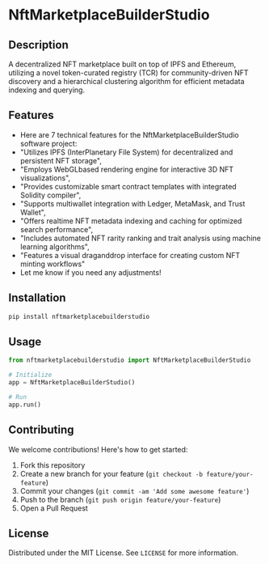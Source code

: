 # NftMarketplaceBuilderStudio

## Description

A decentralized NFT marketplace built on top of IPFS and Ethereum, utilizing a novel token-curated registry (TCR) for community-driven NFT discovery and a hierarchical clustering algorithm for efficient metadata indexing and querying.

## Features

- Here are 7 technical features for the NftMarketplaceBuilderStudio software project:
- "Utilizes IPFS (InterPlanetary File System) for decentralized and persistent NFT storage",
- "Employs WebGLbased rendering engine for interactive 3D NFT visualizations",
- "Provides customizable smart contract templates with integrated Solidity compiler",
- "Supports multiwallet integration with Ledger, MetaMask, and Trust Wallet",
- "Offers realtime NFT metadata indexing and caching for optimized search performance",
- "Includes automated NFT rarity ranking and trait analysis using machine learning algorithms",
- "Features a visual draganddrop interface for creating custom NFT minting workflows"
- Let me know if you need any adjustments!
## Installation

```bash
pip install nftmarketplacebuilderstudio
```

## Usage

```python
from nftmarketplacebuilderstudio import NftMarketplaceBuilderStudio

# Initialize
app = NftMarketplaceBuilderStudio()

# Run
app.run()
```

## Contributing

We welcome contributions! Here's how to get started:

1. Fork this repository
2. Create a new branch for your feature (`git checkout -b feature/your-feature`)
3. Commit your changes (`git commit -am 'Add some awesome feature'`)
4. Push to the branch (`git push origin feature/your-feature`)
5. Open a Pull Request

## License

Distributed under the MIT License. See `LICENSE` for more information.
